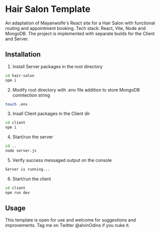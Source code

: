 # Hair Salon Template
An adaptation of Mayanwolfe's React site for a Hair Salon with functional routing and appointment booking. Tech stack: React, Vite, Node and MongoDB. The project is implemented with separate builds for the Client and Server.

## Installation
1. Install Server packages in the root directory

```bash
cd hair-salon
npm i
```

2. Modify root directory with .env file addition to store MongoDB conntection string
```bash
touch .env
```
 
 3. Insall Client packages in the Client dir
 ```bash
 cd client
 npm i
 ```

4. Start/run the server
```bash
cd ..
node server.js
```

5. Verify success messaged output on the console
```bash
Server is running...
```

6. Start/run the client
```bash
cd client
npm run dev
```

## Usage
This template is open for use and welcome for suggestions and improvements. Tag me on Twitter @alvinOdins if you nuke it.